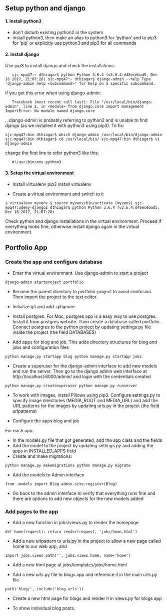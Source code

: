 ## Setup python and django

#### 1. Install python3
- don’t disturb existing python2 in the system
- install python3, then make an alias to python3 for ‘python’ and to pip3 for ‘pip’ or explicitly use python3 and pip3 for all commands

#### 2. Install django
Use pip3 to install django and check the installations:

`	sjc-mpq47:~ dthiagar$ python
	Python 3.6.4 (v3.6.4:d48ecebad5, Dec 18 2017, 21:07:28)
	sjc-mpq47:~ dthiagar$ django-admin --help
	Type 'django-admin help <subcommand>' for help on a specific subcommand.`

if you get this error when using django-admin:

`	Traceback (most recent call last):
  File "/usr/local/bin/django-admin", line 2, in <module>
    from django.core import management
ImportError: No module named django.core`

...django-admin is probably referring to python2 and is unable to find django (as we installed it with python3 using pip3). To fix:

`sjc-mpq47:bin dthiagar$ which django-admin
/usr/local/bin/django-admin
sjc-mpq47:bin dthiagar$ cd /usr/local/bin/
sjc-mpq47:bin dthiagar$ vi django-admin `

change the first line to refer python3 like this:

`	#!/usr/bin/env python3`

#### 3. Setup the virtual environment

- Install virtualenv
pip3 install virtualenv

- Create a virtual environment and switch to it

`$ virtualenv myvenv
$ source myvenv/bin/activate
(myvenv) sjc-mpq47:udemy-django2 dthiagar$ python
Python 3.6.4 (v3.6.4:d48ecebad5, Dec 18 2017, 21:07:28) `

Check python and django installations in the virtual environment. Proceed if everything looks fine, otherwise install django again in the virtual environment.

## Portfolio App
### Create the app and configure database

* Enter the virtual environment. Use django-admin to start a project

`django-admin startproject portfolio`

* Rename the parent directory to portfolio-project to avoid confusion. Then import the project to the text editor.

* Initialize git and add .gitignore

* Install postgres. For Mac, postgres app is a easy way to use postgres. Install it from postgres website. Then create a database called portfolio. Connect postgres to the python project by updating settings.py file inside the project (the field DATABASES)

* Add apps for blog and job. This adds directory structures for blog and jobs and configuration files

`python manage.py startapp blog
python manage.py startapp jobs`

* Create a superuser for the django-admin interface to add new models and run the server. Then go to the django admin web interface at http://localhost:8000/admin/ and login with the credentials created

`python manage.py createsuperuser
python manage.py runserver`

* To work with images, install Pillows using pip3. Configure settings.py to specify image directories (MEDIA_ROOT and MEDIA_URL) and add the URL patterns for the images by updating urls.py in the project (the field urlpatterns)

* Configure the apps blog and job

For each app:

 * In the models.py file that got generated, add the app class and the fields
 * Add the model to the project by updating settings.py and adding the apps in INSTALLED_APPS field
 * Create and make migrations:

`python manage.py makemigrations
python manage.py migrate`

 * Add the models to Admin interface

 `from .models import Blog
 admin.site.register(Blog)`

* Go back to the admin interface to verify that everything runs fine and there are options to add new objects for the new models added

### Add pages to the app
* Add a new function in jobs/views.py to render the homepage

`def home(request):
    return render(request, 'jobs/home.html')`

* Add a new urlpattern to urls.py in the project to allow a new page called home to our web app, and

`import jobs.views
path('', jobs.views.home, name='home')`

* Add a new html page at jobs/templates/jobs/home.html

* Add a new urls.py file to blogs app and reference it in the main urls.py file

`path('blog/', include('blog.urls'))`

* Create a new html page for blogs and render it in views.py for blogs app

* To show individual blog posts, 
